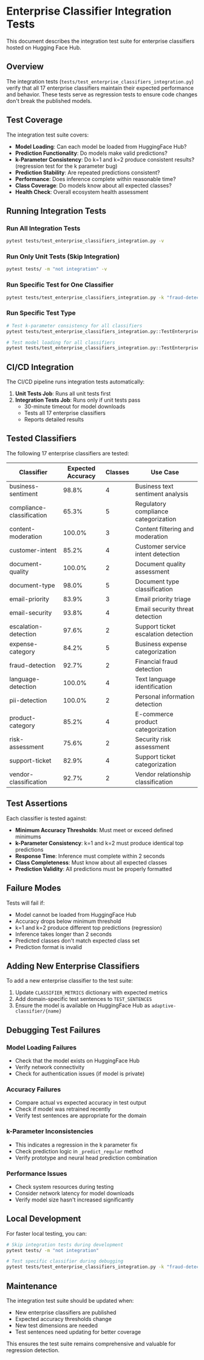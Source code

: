 # Enterprise Classifier Integration Tests

This document describes the integration test suite for enterprise classifiers hosted on Hugging Face Hub.

## Overview

The integration tests (`tests/test_enterprise_classifiers_integration.py`) verify that all 17 enterprise classifiers maintain their expected performance and behavior. These tests serve as regression tests to ensure code changes don't break the published models.

## Test Coverage

The integration test suite covers:

- **Model Loading**: Can each model be loaded from HuggingFace Hub?
- **Prediction Functionality**: Do models make valid predictions?
- **k-Parameter Consistency**: Do k=1 and k=2 produce consistent results? (regression test for the k parameter bug)
- **Prediction Stability**: Are repeated predictions consistent?
- **Performance**: Does inference complete within reasonable time?
- **Class Coverage**: Do models know about all expected classes?
- **Health Check**: Overall ecosystem health assessment

## Running Integration Tests

### Run All Integration Tests
```bash
pytest tests/test_enterprise_classifiers_integration.py -v
```

### Run Only Unit Tests (Skip Integration)
```bash
pytest tests/ -m "not integration" -v
```

### Run Specific Test for One Classifier
```bash
pytest tests/test_enterprise_classifiers_integration.py -k "fraud-detection" -v
```

### Run Specific Test Type
```bash
# Test k-parameter consistency for all classifiers
pytest tests/test_enterprise_classifiers_integration.py::TestEnterpriseClassifiers::test_k_parameter_consistency -v

# Test model loading for all classifiers
pytest tests/test_enterprise_classifiers_integration.py::TestEnterpriseClassifiers::test_model_loading -v
```

## CI/CD Integration

The CI/CD pipeline runs integration tests automatically:

1. **Unit Tests Job**: Runs all unit tests first
2. **Integration Tests Job**: Runs only if unit tests pass
   - 30-minute timeout for model downloads
   - Tests all 17 enterprise classifiers
   - Reports detailed results

## Tested Classifiers

The following 17 enterprise classifiers are tested:

| Classifier | Expected Accuracy | Classes | Use Case |
|------------|------------------|---------|----------|
| business-sentiment | 98.8% | 4 | Business text sentiment analysis |
| compliance-classification | 65.3% | 5 | Regulatory compliance categorization |
| content-moderation | 100.0% | 3 | Content filtering and moderation |
| customer-intent | 85.2% | 4 | Customer service intent detection |
| document-quality | 100.0% | 2 | Document quality assessment |
| document-type | 98.0% | 5 | Document type classification |
| email-priority | 83.9% | 3 | Email priority triage |
| email-security | 93.8% | 4 | Email security threat detection |
| escalation-detection | 97.6% | 2 | Support ticket escalation detection |
| expense-category | 84.2% | 5 | Business expense categorization |
| fraud-detection | 92.7% | 2 | Financial fraud detection |
| language-detection | 100.0% | 4 | Text language identification |
| pii-detection | 100.0% | 2 | Personal information detection |
| product-category | 85.2% | 4 | E-commerce product categorization |
| risk-assessment | 75.6% | 2 | Security risk assessment |
| support-ticket | 82.9% | 4 | Support ticket categorization |
| vendor-classification | 92.7% | 2 | Vendor relationship classification |

## Test Assertions

Each classifier is tested against:

- **Minimum Accuracy Thresholds**: Must meet or exceed defined minimums
- **k-Parameter Consistency**: k=1 and k=2 must produce identical top predictions
- **Response Time**: Inference must complete within 2 seconds
- **Class Completeness**: Must know about all expected classes
- **Prediction Validity**: All predictions must be properly formatted

## Failure Modes

Tests will fail if:

- Model cannot be loaded from HuggingFace Hub
- Accuracy drops below minimum threshold
- k=1 and k=2 produce different top predictions (regression)
- Inference takes longer than 2 seconds
- Predicted classes don't match expected class set
- Prediction format is invalid

## Adding New Enterprise Classifiers

To add a new enterprise classifier to the test suite:

1. Update `CLASSIFIER_METRICS` dictionary with expected metrics
2. Add domain-specific test sentences to `TEST_SENTENCES`
3. Ensure the model is available on HuggingFace Hub as `adaptive-classifier/{name}`

## Debugging Test Failures

### Model Loading Failures
- Check that the model exists on HuggingFace Hub
- Verify network connectivity
- Check for authentication issues (if model is private)

### Accuracy Failures
- Compare actual vs expected accuracy in test output
- Check if model was retrained recently
- Verify test sentences are appropriate for the domain

### k-Parameter Inconsistencies
- This indicates a regression in the k parameter fix
- Check prediction logic in `_predict_regular` method
- Verify prototype and neural head prediction combination

### Performance Issues
- Check system resources during testing
- Consider network latency for model downloads
- Verify model size hasn't increased significantly

## Local Development

For faster local testing, you can:

```bash
# Skip integration tests during development
pytest tests/ -m "not integration"

# Test specific classifier during debugging
pytest tests/test_enterprise_classifiers_integration.py -k "fraud-detection" -v -s
```

## Maintenance

The integration test suite should be updated when:

- New enterprise classifiers are published
- Expected accuracy thresholds change
- New test dimensions are needed
- Test sentences need updating for better coverage

This ensures the test suite remains comprehensive and valuable for regression detection.